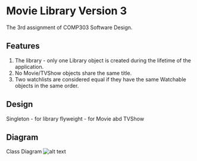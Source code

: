 # Movie Library Version 3
The 3rd assignment of COMP303 Software Design.
## Features
1. The library - only one Library object is created during the lifetime of the application.  
2. No Movie/TVShow objects share the same title.
3. Two watchlists are considered equal if they have the same Watchable objects in the same order.
## Design
Singleton - for library
flyweight - for Movie abd TVShow
## Diagram
Class Diagram
![alt text](https://github.com/lhcdhr/Movie-Library-V3-Software-Design/blob/main/cls%20dgm.class.png)

 
